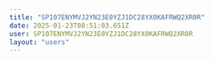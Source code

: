 ```yaml
---
title: "SP107ENYMVJ2YN23E0YZJ1DC28YX0KAFRWQ2XR0R"
date: 2025-01-23T08:51:03.651Z
user: SP107ENYMVJ2YN23E0YZJ1DC28YX0KAFRWQ2XR0R
layout: "users"
---
```

    